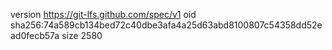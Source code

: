 version https://git-lfs.github.com/spec/v1
oid sha256:74a589cb134bed72c40dbe3afa4a25d63abd8100807c54358dd52ead0fecb57a
size 2580
